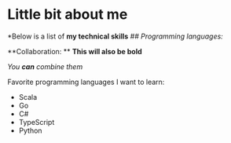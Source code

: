 # Little bit about me

*Below is a list of **my technical skills**
_## Programming languages:_

**Collaboration: **
__This will also be bold__

_You **can** combine them_

Favorite programming languages I want to learn:
* Scala
* Go
* C#
* TypeScript
* Python
